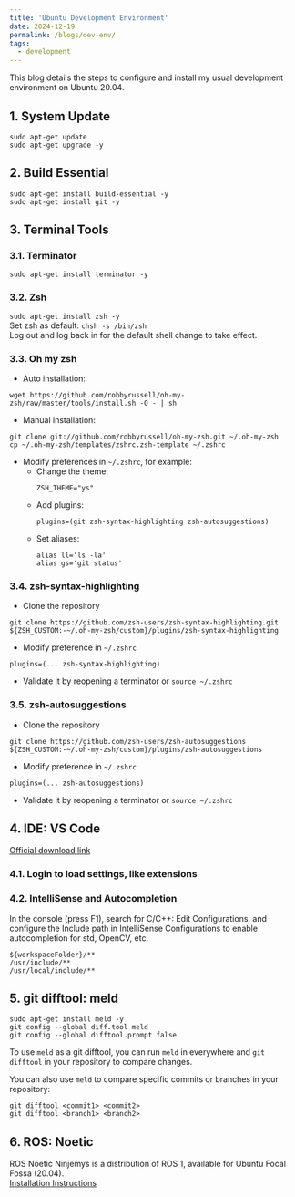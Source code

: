 ```yaml
---
title: 'Ubuntu Development Environment'
date: 2024-12-19
permalink: /blogs/dev-env/
tags:
  - development
---
```


This blog details the steps to configure and install my usual development environment on Ubuntu 20.04.

## 1. System Update
```
sudo apt-get update
sudo apt-get upgrade -y
```  

## 2. Build Essential
```
sudo apt-get install build-essential -y
sudo apt-get install git -y
```

## 3. Terminal Tools
### 3.1. Terminator
`sudo apt-get install terminator -y`

### 3.2. Zsh
`sudo apt-get install zsh -y`  
Set zsh as default:
`chsh -s /bin/zsh`  
Log out and log back in for the default shell change to take effect.

### 3.3. Oh my zsh  
* Auto installation:  
```
wget https://github.com/robbyrussell/oh-my-zsh/raw/master/tools/install.sh -O - | sh
```  
* Manual installation:  
```
git clone git://github.com/robbyrussell/oh-my-zsh.git ~/.oh-my-zsh
cp ~/.oh-my-zsh/templates/zshrc.zsh-template ~/.zshrc
```
* Modify preferences in `~/.zshrc`, for example:
  * Change the theme:
    ```
    ZSH_THEME="ys"
    ```
  * Add plugins:
    ```
    plugins=(git zsh-syntax-highlighting zsh-autosuggestions)
    ```
  * Set aliases:
    ```
    alias ll='ls -la'
    alias gs='git status'
    ```

### 3.4. zsh-syntax-highlighting  
* Clone the repository  
```
git clone https://github.com/zsh-users/zsh-syntax-highlighting.git ${ZSH_CUSTOM:-~/.oh-my-zsh/custom}/plugins/zsh-syntax-highlighting
```
* Modify preference in `~/.zshrc`  
```
plugins=(... zsh-syntax-highlighting)
```
* Validate it by reopening a terminator or `source ~/.zshrc`

### 3.5. zsh-autosuggestions  
* Clone the repository  
```
git clone https://github.com/zsh-users/zsh-autosuggestions ${ZSH_CUSTOM:-~/.oh-my-zsh/custom}/plugins/zsh-autosuggestions
```
* Modify preference in `~/.zshrc`  
```
plugins=(... zsh-autosuggestions)
```
* Validate it by reopening a terminator or `source ~/.zshrc`

## 4. IDE: VS Code
[Official download link](https://code.visualstudio.com/download)
### 4.1. Login to load settings, like extensions
### 4.2. IntelliSense and Autocompletion
In the console (press F1), search for C/C++: Edit Configurations, and configure the Include path in IntelliSense Configurations to enable autocompletion for std, OpenCV, etc.
```
${workspaceFolder}/**
/usr/include/**
/usr/local/include/**
```

## 5. git difftool: meld
```
sudo apt-get install meld -y
git config --global diff.tool meld
git config --global difftool.prompt false
```
To use `meld` as a git difftool, you can run `meld` in everywhere and `git difftool` in your repository to compare changes.  

You can also use `meld` to compare specific commits or branches in your repository:  
```
git difftool <commit1> <commit2>
git difftool <branch1> <branch2>
```

## 6. ROS: Noetic
ROS Noetic Ninjemys is a distribution of ROS 1, available for Ubuntu Focal Fossa (20.04).  
[Installation Instructions](https://wiki.ros.org/noetic/Installation/Ubuntu)
